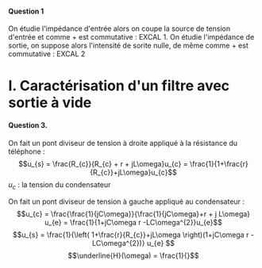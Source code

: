 #### Question 1
On étudie l'impédance d'entrée alors on coupe la source de tension d'entrée et comme $+$ est commutative  : EXCAL 1.
On étudie l'impédance de sortie, on suppose alors l'intensité de sorite nulle, de même comme $+$ est commutative : EXCAL 2

# I. Caractérisation d'un filtre avec sortie à vide
#### Question 3.
On fait un pont diviseur de tension à droite appliqué à la résistance du téléphone : 
$$u_{s} = \frac{R_{c}}{R_{c} + r + jL\omega}u_{c} = \frac{1}{1+\frac{r}{R_{c}}+jL\omega}u_{c}$$
$u_{c}$ : la tension du condensateur

On fait un pont diviseur de tension à gauche appliqué au condensateur :
$$u_{c} = \frac{\frac{1}{jC\omega}}{\frac{1}{jC\omega}+r + j L\omega} u_{e} = \frac{1}{1+jC\omega r -LC\omega^{2}}u_{e}$$
$$u_{s} = \frac{1}{\left( 1+\frac{r}{R_{c}}+jL\omega \right)(1+jC\omega r - LC\omega^{2})} u_{e} $$
$$\underline{H}(\omega) = \frac{1}{}$$